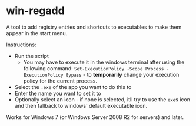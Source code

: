 # win-regadd
A tool to add registry entries and shortcuts to executables to make them appear in the start menu.

Instructions:
* Run the script
  * You may have to execute it in the windows terminal after using the following command: `Set-ExecutionPolicy -Scope Process -ExecutionPolicy Bypass` - to **temporarily** change your execution policy for the current process.
* Select the `.exe` of the app you want to do this to
* Enter the name you want to set it to
* Optionally select an icon - if none is selected, itll try to use the `exe`s icon and then fallback to windows' default executable icon.

Works for Windows 7 (or Windows Server 2008 R2 for servers) and later.
